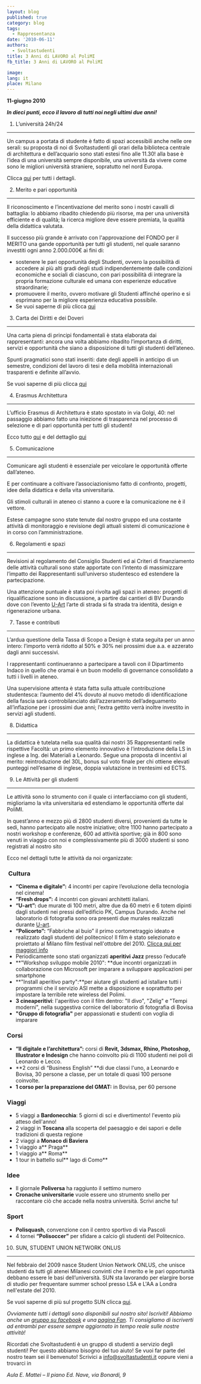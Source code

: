 ```yaml
---
layout: blog
published: true
category: blog
tags:
  - Rappresentanza
date: '2010-06-11'
authors:
  - Svoltastudenti
title: 3 Anni di LAVORO al PoliMI
fb_title: 3 Anni di LAVORO al PoliMI

image: 
lang: it
place: Milano
---
```


**11-giugno 2010**

_**In dieci punti, ecco il lavoro di tutti noi negli ultimi due anni!**_

1. L’università 24h/24
----------------------

Un campus a portata di studente è fatto di spazi accessibili anche nelle ore serali: su proposta di noi di Svoltastudenti gli orari della biblioteca centrale di architettura e dell’acquario sono stati estesi fino alle 11.30! alla base è l’idea di una università sempre disponibile, una università da vivere come sono le migliori università straniere, sopratutto nel nord Europa.

Clicca [qui](http://www.svoltastudenti.it/progetti/2424) per tutti i dettagli.

2. Merito e pari opportunità
----------------------------

Il riconoscimento e l’incentivazione del merito sono i nostri cavalli di battaglia: lo abbiamo ribadito chiedendo più risorse, ma per una università efficiente e di qualità; la ricerca migliore deve essere premiata, la qualità della didattica valutata.

Il successo più grande è arrivato con l'approvazione del FONDO per il MERITO una gande opportunità per tutti gli studenti, nel quale saranno investiti ogni anno 2.000.000€ ai fini di:  

*   sostenere le pari opportunità degli Studenti, ovvero la possibilità di accedere ai più alti gradi degli studi indipendentemente dalle condizioni economiche e sociali di ciascuno, con pari possibilità di integrare la propria formazione culturale ed umana con esperienze educative straordinarie;
*   promuovere il merito, ovvero motivare gli Studenti affinché operino e si esprimano per la migliore esperienza educativa possibile.
*   Se vuoi saperne di più clicca [qui](http://www.svoltastudenti.it/rappresentanza/istituito-fondo-merito-2m)

3. Carta dei Diritti e dei Doveri
---------------------------------

Una carta piena di principi fondamentali è stata elaborata dai rappresentanti: ancora una volta abbiamo ribadito l’importanza di diritti, servizi e opportunità che siano a disposizione di tutti gli studenti dell’ateneo.

Spunti pragmatici sono stati inseriti: date degli appelli in anticipo di un semestre, condizioni del lavoro di tesi e della mobilità internazionali trasparenti e definite all’avvio.

Se vuoi saperne di più clicca [qui](http://www.svoltastudenti.it/blogs/antoniomazzitelli/vigore-carta-dei-diritti-doveri-degli-studenti)

4. Erasmus Architettura
-----------------------

L’ufficio Erasmus di Architettura è stato spostato in via Golgi, 40: nel passaggio abbiamo fatto una iniezione di trasparenza nel processo di selezione e di pari opportunità per tutti gli studenti!

Ecco tutto [qui](http://www.svoltastudenti.it/news/erasmus-studesk-1) e del dettaglio [qui](http://www.svoltastudenti.it/blogs/daniele/proposte-potenziamento-dei-programmi-erasmus)

5. Comunicazione
----------------

Comunicare agli studenti è essenziale per veicolare le opportunità offerte dall’ateneo.

E per continuare a coltivare l’associazionismo fatto di confronto, progetti, idee della didattica e della vita universitaria.

Gli stimoli culturali in ateneo ci stanno a cuore e la comunicazione ne è il vettore.

Estese campagne sono state tenute dal nostro gruppo ed una costante attività di monitoraggio e revisione degli attuali sistemi di comunicazione è in corso con l’amministrazione.

6. Regolamenti e spazi
----------------------

Revisioni al regolamento del Consiglio Studenti ed ai Criteri di finanziamento delle attività culturali sono state apportate con l’intento di massimizzare l’impatto dei Rappresentanti sull’universo studentesco ed estendere la partecipazione.

Una attenzione puntuale è stata poi rivolta agli spazi in ateneo: progetti di riqualificazione sono in discussione, a partire dai cantieri di BV Durando dove con l’evento [U-Art](http://www.svoltastudenti.it/uart/) l’arte di strada si fa strada tra identità, design e rigenerazione urbana.

7. Tasse e contributi
---------------------

L’ardua questione della Tassa di Scopo a Design è stata seguita per un anno intero: l’importo verrà ridotto al 50% e 30% nei prossimi due a.a. e azzerato dagli anni successivi.

I rappresentanti continueranno a partecipare a tavoli con il Dipartimento Indaco in quello che oramai è un buon modello di governance consolidato a tutti i livelli in ateneo.

Una supervisione attenta è stata fatta sulla attuale contribuzione studentesca: l’aumento del 4% dovuto al nuovo metodo di identificazione della fascia sarà controbilanciato dall’azzeramento dell’adeguamento all’inflazione per i prossimi due anni; l’extra gettito verrà inoltre investito in servizi agli studenti.

8. Didattica
------------

La didattica è tutelata nella sua qualità dai nostri 35 Rappresentanti nelle rispettive Facoltà: un primo elemento innovativo è l’introduzione della LS in inglese a Ing. dei Materiali a Leonardo. Segue una proposta di incentivi al merito: reintroduzione del 30L, bonus sul voto finale per chi ottiene elevati punteggi nell’esame di inglese, doppia valutazione in trentesimi ed ECTS.

9. Le Attività per gli studenti
-------------------------------

Le attività sono lo strumento con il quale ci interfacciamo con gli studenti, miglioriamo la vita universitaria ed estendiamo le opportunità offerte dal PoliMI.

In quest’anno e mezzo più di 2800 studenti diversi, provenienti da tutte le sedi, hanno partecipato alle nostre iniziative; oltre 1100 hanno partecipato a nostri workshop e conferenze, 600 ad attività sportive; già in 800 sono venuti in viaggio con noi e complessivamente più di 3000 studenti si sono registrati al nostro sito

Ecco nel dettagli tutte le attività da noi organizzate:

###  Cultura

*   **“Cinema e digitale”:** 4 incontri per capire l’evoluzione della tecnologia nel cinema! 
*   **“Fresh drops”:** 4 incontri con giovani architetti italiani.
*   **“U-art”:** due murate di 100 metri, altre due da 60 metri e 6 totem dipinti dagli studenti nei pressi dell’edificio PK, Campus Durando. Anche nel laboratorio di fotografia sono ora presenti due murales realizzati durante [U-art](http://www.svoltastudenti.it/uart).
*   **“Policorto”:** “Fabbriche al buio” il primo cortometraggio ideato e realizzato dagli studenti del politecnico! Il film è stato selezionato e proiettato al Milano film festival nell'ottobre del 2010. [Clicca qui per maggiori info](http://www.svoltastudenti.it/polilife/policorto/policorto-al-milano-film-festival) 
*   Periodicamente sono stati organizzati **aperitivi Jazz** presso l’educafè
*   **"Workshop sviluppo mobile 2010": **due incontri organizzati in collaborazione con Microsoft per imparare a sviluppare applicazioni per smartphone
*   **"Install aperitivo party":**per aiutare gli studenti ad istallare tutti i programmi che il servizio ASI mette a disposizione e soprattutto per impostare la terribile rete wireless del Polimi.
*   **3 cineaperitivi**: l'aperitivo con il film dentro: "Il divo", "Zelig" e "Tempi moderni", nella suggestiva cornice del laboratorio di fotografia di Bovisa
*   **"Gruppo di fotografia"** per appassionati e studenti con voglia di imparare

### Corsi

*   **“Il digitale e l’architettura”:** corsi di **Revit, 3dsmax, Rhino, Photoshop, Illustrator e Indesign** che hanno coinvolto più di 1100 studenti nei poli di Leonardo e Lecco.
*   **2 corsi di “Business English” **di due classi l'uno, a Leonardo e Bovisa, 30 persone a classe, per un totale di quasi 100 persone coinvolte.
*   **1 corso per la preparazione del GMAT:** in Bovisa, per 60 persone

### Viaggi

*   5 viaggi a **Bardonecchia**: 5 giorni di sci e divertimento! l'evento più atteso dell'anno!
*   2 viaggi in **Toscana** alla scoperta del paesaggio e dei sapori e delle tradizioni di questa regione
*   2 viaggi a **Monaco di Baviera**
*   1 viaggio a** Praga**
*   1 viaggio a** Roma**
*   1 tour in battello sul** lago di Como**

### Idee

*   Il giornale **Poliversa** ha raggiunto il settimo numero
*   **Cronache universitarie** vuole essere uno strumento snello per raccontare ciò che accade nella nostra università. Scrivi anche tu!

### Sport

*   **Polisquash**, convenzione con il centro sportivo di via Pascoli
*   4 tornei **“Polisoccer”** per sfidare a calcio gli studenti del Politecnico.

10. SUN, STUDENT UNION NETWORK ONLUS
------------------------------------

Nel febbraio del 2009 nasce Student Union Network ONLUS, che unisce studenti da tutti gli atenei Milanesi convinti che il merito e le pari opportunità debbano essere le basi dell’università. SUN sta lavorando per elargire borse di studio per frequentare summer school presso LSA e L'AA a Londra nell'estate del 2010.

Se vuoi saperne di più sul progetto SUN clicca [qui](http://www.studentunionnetwork.it/).

_Ovviamente tutti i dettagli sono disponibili sul nostro sito! Iscriviti! Abbiamo anche un [gruppo su facebook](https://www.facebook.com/group.php?gid=21105444048) e una [pagina Fan](https://www.facebook.com/pages/Svolta-Studenti/99514949693). Ti consigliamo di iscriverti ad entrambi per essere sempre aggiornato in tempo reale sulle nostre attività!_

Ricordati che Svoltastudenti è un gruppo di studenti a servizio degli studenti! Per questo abbiamo bisogno del tuo aiuto! Se vuoi far parte del nostro team sei il benvenuto! Scrivici a [info@svoltastudenti.it](mailto:Info@svoltastudenti.it) oppure vieni a trovarci in

_Aula E. Mattei – II piano Ed. Nave, via Bonardi, 9_
